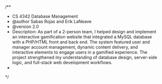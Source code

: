 /**
 * CS 4342 Database Management
 * @author Sabas Rojas and Erik LaNeave
 * @version 2.0
 * Description: As part of a 2-person team, I helped design and implement an interactive gamification website that integrated a MySQL database with a PHP/HTML front and back end. The system featured user and manager account management, dynamic content delivery, and interactive elements to engage users in a gamified experience. The project strengthened my understanding of database design, server-side logic, and full-stack web development workflows.
 *
 */


